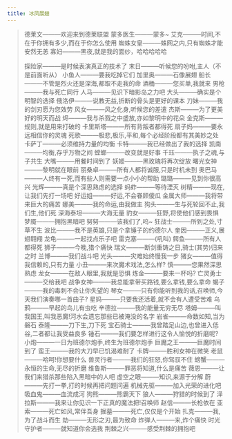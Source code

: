 ```yaml
---
title: 冰凤展翅
---
```

> 
> 
> 
> 
> 
> 
> 德莱文———欢迎来到德莱联盟
> 蒙多医生———蒙多~
> 艾克———时间,不在于你拥有多少,而在于你怎么使用
> 蜘蛛女皇———蛛网之内,只有蜘蛛才能安然无恙
> 寡妇———黑夜,就是我的面纱，哈哈哈哈哈
>
> 探险家———是时候表演真正的技术了
> 末日———听候您的吩咐,主人（不是前面听从）
> 小鱼人———要我吃掉它们
> 加里奥———石像展翅
> 船长———不管是烈火还是深海,都取不走我的命
> 酒桶———您买单,我就来
> 男枪———我与死亡同行
> 人马———见识下暗影岛之力吧
> 大头———确实是个明智的选择
> 俄洛伊———说教无益,折断的骨头是更好的课本
> 刀妹———我的剑刃愿为您效劳
> 风女———风之化身,听候您的差遣
> 杰斯———为了更美好的明天而战
> 烬———我与杀戮之中盛放,亦如黎明中的花朵
> 金克斯———规则,就是用来打破的
> 卡里斯塔———所有背叛者都得死
> 扇子妈———要永远相信你的灵魂
> 死歌———极悲,极乐,平和,每个必经阶段都有其美妙之处
> 卡萨丁———必须维持力量的均衡
> 卡特———我已经做出了我的选择
> 凯南———均衡,存乎万物之间
> 螳螂———改变就是好事
> 千珏———执子之魂,与子共生
> 大嘴———用餐时间到了
> 妖姬———黑玫瑰将再次绽放
> 曙光女神———黎明就在眼前
> 丽桑卓———所有人都将诚服,只是时机未到
> 奥巴马———人终有一死,而有些人则需要一点小小的帮助
> 璐璐———见到你很高兴
> 光辉———真是个深思熟虑的选择
> 蚂蚱———等待湮灭
> 树精———现在,让我们先打一场吧
> 好运姐———好运,不会眷顾傻瓜
> 金属大师———我将带来巨大的痛苦
> 娜美———我的命运,由我做主
> 狗头———生与死轮回不止,我们生,他们死
> 深海泰坦———大海无量
> 豹女———狂野,将使他们感到畏惧
> 梦魇———拥抱黑暗吧
> 努努———该我们了,呜~
> 狂战士———所到之处,寸草不生
> 波比———我不是英雄,只是个拿锤子的约德尔人
> 奎因———正义,展翅翱翔
> 龙龟———一起找点乐子吧
> 雷克塞———(吼叫)
> 鳄鱼———所有人都得死
> 狮子———今晚,猎个痛快
> 瑞文———断剑重铸之日,骑士(其势)归来之时
> 兰博———我们战斗吧
> 光头———灾难始终慢我一步
> 猪女———值得我信赖的,只有力量
> 小丑———来次魔术戏法,怎么样?
> 慎———您果然深思熟虑
> 龙女———在敌人眼里,我就是恐惧
> 炼金———要来一杯吗?
> 亡灵勇士———交给我吧
> 战争女神———我总能拿带买路钱,要么拿钱,要么拿命
> 蝎子———我的毒刺不会让你失望的
> 琴女———只有你能听到我的话,召唤师,今天我们演奏哪一首曲子?
> 星妈———只要我还活着,就不会有人遭受苦难
> 乌鸦———早起的鸟儿有虫吃
> 辛德拉———我的能量无穷无尽
> 塔姆———叫我国王,叫我恶魔!河水会遗忘那些已被淹没的名字
> 岩雀———命数如知,当为磐石
> 泰隆———刀下生,刀下死
> 宝石骑士———我曾踏足山边,也曾进入低谷,二者都让我受益良多
> 锤石———我们要怎样进行这令人愉悦的折磨呢?
> 小炮———一日为班德尔炮手,终生为班德尔炮手
> 巨魔之王———巨魔时间到了
> 蛮王———我的大刀早已饥渴难耐了
> 卡牌———胜利女神在微笑
> 老鼠———哈呵!你想要什么
> 兽灵行者———我们的狂怒,你驾驭不住
> 螃蟹———永恒的生命,无尽的折磨
> 维鲁斯———罪恶将知道,什么是痛苦
> 薇恩———让我们来猎杀那些陷入黑暗中的人吧
> 虚空之眼———知识,来源于分解
> 蔚———先打一拳,打的时候再把问题问遍
> 机械先驱———加入光荣的进化吧
> 吸血鬼———血流成河
> 狗熊———熊霸天下
> 狼人———狩猎的时候到了
> 泽拉斯———我来让你见识一下正真的魔法把!召唤师
> 赵信———长枪依在
> 亚索———死亡如风,常伴吾身
> 掘墓———死亡,仅仅是个开始
> 扎克———我,为了战斗而生
> 劫———无形之刃,最为致命
> 炸弹人———来,炸个痛快
> 时光守护者———就知道你会选我
> 荆棘之兴———感受荆棘的拥抱吧